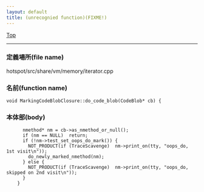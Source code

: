 ```yaml
---
layout: default
title: (unrecognied function)(FIXME!)
---
```

[Top](../index.html)

--- 
### 定義場所(file name)
hotspot/src/share/vm/memory/iterator.cpp

### 名前(function name)
```
void MarkingCodeBlobClosure::do_code_blob(CodeBlob* cb) {
```

### 本体部(body)
```
	  nmethod* nm = cb->as_nmethod_or_null();
	  if (nm == NULL)  return;
	  if (!nm->test_set_oops_do_mark()) {
	    NOT_PRODUCT(if (TraceScavenge)  nm->print_on(tty, "oops_do, 1st visit\n"));
	    do_newly_marked_nmethod(nm);
	  } else {
	    NOT_PRODUCT(if (TraceScavenge)  nm->print_on(tty, "oops_do, skipped on 2nd visit\n"));
	  }
	}
	
```


